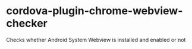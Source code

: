 # cordova-plugin-chrome-webview-checker
Checks whether Android System Webview is installed and enabled or not
